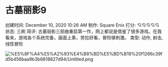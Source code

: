# 古墓丽影9

创建时间: December 10, 2020 10:26 AM
制作: Square Enix
打分: 💘💘💘💘💘
状态: 三刷
简评: 古墓丽影三部曲重启第一作，网上都说是借鉴了很多游戏。在我看来，游戏各个系统完备，画面上乘，劳拉好看，冒险够刺激。
类型: 动作, 射击, 线性冒险

![%E5%8F%A4%E5%A2%93%E4%B8%BD%E5%BD%B19%20f1266c39fd5b456baa9b3b6818827d94/Untitled.png](%E5%8F%A4%E5%A2%93%E4%B8%BD%E5%BD%B19%20f1266c39fd5b456baa9b3b6818827d94/Untitled.png)
